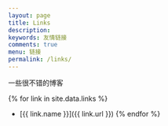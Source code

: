 ```yaml
---
layout: page
title: Links
description: 
keywords: 友情链接
comments: true
menu: 链接
permalink: /links/
---
```


一些很不错的博客

{% for link in site.data.links %}
* [{{ link.name }}]({{ link.url }})
{% endfor %}
